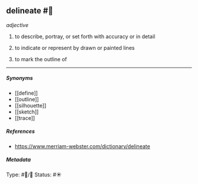 
## delineate  #🧠 

_adjective_

1. to describe, portray, or set forth with accuracy or in detail

2. to indicate or represent by drawn or painted lines

3. to mark the outline of

___

##### Synonyms

-   [[define]]
-   [[outline]]
-   [[silhouette]]
-   [[sketch]]
-   [[trace]]

##### References 

- https://www.merriam-webster.com/dictionary/delineate

##### Metadata
Type: #🔵/💬 
Status: #☀️ 